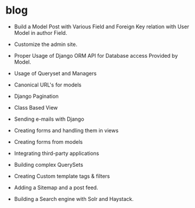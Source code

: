 # blog

* Build a Model Post with Various Field and Foreign Key relation with User Model in author Field.

* Customize the admin site.

* Proper Usage of Django ORM API for Database access Provided by Model.

* Usage of Queryset and Managers

* Canonical URL's for models

* Django Pagination

* Class Based View

* Sending e-mails with Django

* Creating forms and handling them in views

* Creating forms from models

* Integrating third-party applications

* Building complex QuerySets

* Creating Custom template tags & filters

* Adding a Sitemap and a post feed.

* Building a Search engine with Solr and Haystack.
